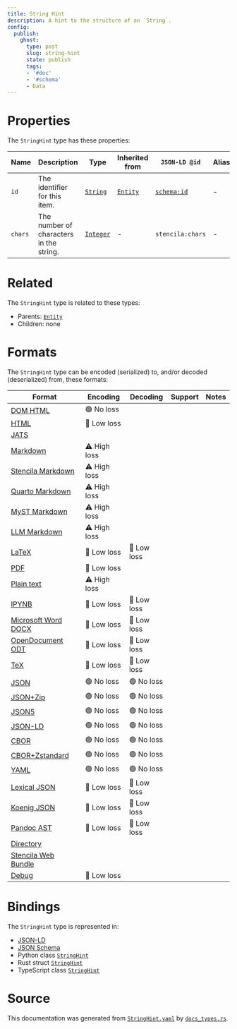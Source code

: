 ```yaml
---
title: String Hint
description: A hint to the structure of an `String`.
config:
  publish:
    ghost:
      type: post
      slug: string-hint
      state: publish
      tags:
      - '#doc'
      - '#schema'
      - Data
---
```


# Properties

The `StringHint` type has these properties:

| Name    | Description                             | Type                                                                 | Inherited from                                                     | `JSON-LD @id`                        | Aliases |
| ------- | --------------------------------------- | -------------------------------------------------------------------- | ------------------------------------------------------------------ | ------------------------------------ | ------- |
| `id`    | The identifier for this item.           | [`String`](https://stencila.ghost.io/docs/reference/schema/string)   | [`Entity`](https://stencila.ghost.io/docs/reference/schema/entity) | [`schema:id`](https://schema.org/id) | -       |
| `chars` | The number of characters in the string. | [`Integer`](https://stencila.ghost.io/docs/reference/schema/integer) | -                                                                  | `stencila:chars`                     | -       |

# Related

The `StringHint` type is related to these types:

- Parents: [`Entity`](https://stencila.ghost.io/docs/reference/schema/entity)
- Children: none

# Formats

The `StringHint` type can be encoded (serialized) to, and/or decoded (deserialized) from, these formats:

| Format                                                                       | Encoding     | Decoding   | Support | Notes |
| ---------------------------------------------------------------------------- | ------------ | ---------- | ------- | ----- |
| [DOM HTML](https://stencila.ghost.io/docs/reference/formats/dom.html)        | 🟢 No loss    |            |         |
| [HTML](https://stencila.ghost.io/docs/reference/formats/html)                | 🔷 Low loss   |            |         |
| [JATS](https://stencila.ghost.io/docs/reference/formats/jats)                |              |            |         |
| [Markdown](https://stencila.ghost.io/docs/reference/formats/md)              | ⚠️ High loss |            |         |
| [Stencila Markdown](https://stencila.ghost.io/docs/reference/formats/smd)    | ⚠️ High loss |            |         |
| [Quarto Markdown](https://stencila.ghost.io/docs/reference/formats/qmd)      | ⚠️ High loss |            |         |
| [MyST Markdown](https://stencila.ghost.io/docs/reference/formats/myst)       | ⚠️ High loss |            |         |
| [LLM Markdown](https://stencila.ghost.io/docs/reference/formats/llmd)        | ⚠️ High loss |            |         |
| [LaTeX](https://stencila.ghost.io/docs/reference/formats/latex)              | 🔷 Low loss   | 🔷 Low loss |         |
| [PDF](https://stencila.ghost.io/docs/reference/formats/pdf)                  | 🔷 Low loss   |            |         |
| [Plain text](https://stencila.ghost.io/docs/reference/formats/text)          | ⚠️ High loss |            |         |
| [IPYNB](https://stencila.ghost.io/docs/reference/formats/ipynb)              | 🔷 Low loss   | 🔷 Low loss |         |
| [Microsoft Word DOCX](https://stencila.ghost.io/docs/reference/formats/docx) | 🔷 Low loss   | 🔷 Low loss |         |
| [OpenDocument ODT](https://stencila.ghost.io/docs/reference/formats/odt)     | 🔷 Low loss   | 🔷 Low loss |         |
| [TeX](https://stencila.ghost.io/docs/reference/formats/tex)                  | 🔷 Low loss   | 🔷 Low loss |         |
| [JSON](https://stencila.ghost.io/docs/reference/formats/json)                | 🟢 No loss    | 🟢 No loss  |         |
| [JSON+Zip](https://stencila.ghost.io/docs/reference/formats/json.zip)        | 🟢 No loss    | 🟢 No loss  |         |
| [JSON5](https://stencila.ghost.io/docs/reference/formats/json5)              | 🟢 No loss    | 🟢 No loss  |         |
| [JSON-LD](https://stencila.ghost.io/docs/reference/formats/jsonld)           | 🟢 No loss    | 🟢 No loss  |         |
| [CBOR](https://stencila.ghost.io/docs/reference/formats/cbor)                | 🟢 No loss    | 🟢 No loss  |         |
| [CBOR+Zstandard](https://stencila.ghost.io/docs/reference/formats/cbor.zstd) | 🟢 No loss    | 🟢 No loss  |         |
| [YAML](https://stencila.ghost.io/docs/reference/formats/yaml)                | 🟢 No loss    | 🟢 No loss  |         |
| [Lexical JSON](https://stencila.ghost.io/docs/reference/formats/lexical)     | 🔷 Low loss   | 🔷 Low loss |         |
| [Koenig JSON](https://stencila.ghost.io/docs/reference/formats/koenig)       | 🔷 Low loss   | 🔷 Low loss |         |
| [Pandoc AST](https://stencila.ghost.io/docs/reference/formats/pandoc)        | 🔷 Low loss   | 🔷 Low loss |         |
| [Directory](https://stencila.ghost.io/docs/reference/formats/directory)      |              |            |         |
| [Stencila Web Bundle](https://stencila.ghost.io/docs/reference/formats/swb)  |              |            |         |
| [Debug](https://stencila.ghost.io/docs/reference/formats/debug)              | 🔷 Low loss   |            |         |

# Bindings

The `StringHint` type is represented in:

- [JSON-LD](https://stencila.org/StringHint.jsonld)
- [JSON Schema](https://stencila.org/StringHint.schema.json)
- Python class [`StringHint`](https://github.com/stencila/stencila/blob/main/python/python/stencila/types/string_hint.py)
- Rust struct [`StringHint`](https://github.com/stencila/stencila/blob/main/rust/schema/src/types/string_hint.rs)
- TypeScript class [`StringHint`](https://github.com/stencila/stencila/blob/main/ts/src/types/StringHint.ts)

# Source

This documentation was generated from [`StringHint.yaml`](https://github.com/stencila/stencila/blob/main/schema/StringHint.yaml) by [`docs_types.rs`](https://github.com/stencila/stencila/blob/main/rust/schema-gen/src/docs_types.rs).
